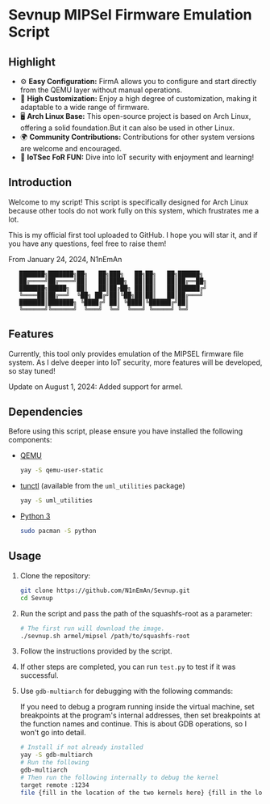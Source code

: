# Sevnup MIPSel Firmware Emulation Script

## Highlight

- ⚙️ **Easy Configuration:** FirmA allows you to configure and start directly from the QEMU layer without manual operations.
- 🔧 **High Customization:** Enjoy a high degree of customization, making it adaptable to a wide range of firmware.
- 🖥️ **Arch Linux Base:** This open-source project is based on Arch Linux, offering a solid foundation.But it can also be used in other Linux.
- 🌍 **Community Contributions:** Contributions for other system versions are welcome and encouraged.
- 🎉 **IoTSec FoR FUN:** Dive into IoT security with enjoyment and learning!

## Introduction

Welcome to my script! This script is specifically designed for Arch Linux because other tools do not work fully on this system, which frustrates me a lot.

This is my official first tool uploaded to GitHub. I hope you will star it, and if you have any questions, feel free to raise them!

From January 24, 2024, N1nEmAn

```
   ███████╗███████╗██╗   ██╗███╗   ██╗██╗   ██╗██████╗ 
   ██╔════╝██╔════╝██║   ██║████╗  ██║██║   ██║██╔══██╗
   ███████╗█████╗  ██║   ██║██╔██╗ ██║██║   ██║██████╔╝
   ╚════██║██╔══╝  ╚██╗ ██╔╝██║╚██╗██║██║   ██║██╔═══╝ 
   ███████║███████╗ ╚████╔╝ ██║ ╚████║╚██████╔╝██║     
   ╚══════╝╚══════╝  ╚═══╝  ╚═╝  ╚═══╝ ╚═════╝ ╚═╝     
```

## Features

Currently, this tool only provides emulation of the MIPSEL firmware file system. As I delve deeper into IoT security, more features will be developed, so stay tuned!

Update on August 1, 2024: Added support for armel.

## Dependencies

Before using this script, please ensure you have installed the following components:

- [QEMU](https://www.qemu.org/)

  ```bash
  yay -S qemu-user-static
  ```

- [tunctl](https://tunctl.sourceforge.net/) (available from the `uml_utilities` package)

  ```bash
  yay -S uml_utilities
  ```

- [Python 3](https://www.python.org/)

  ```bash
  sudo pacman -S python
  ```

## Usage

1. Clone the repository:

   ```bash
   git clone https://github.com/N1nEmAn/Sevnup.git
   cd Sevnup
   ```

2. Run the script and pass the path of the squashfs-root as a parameter:

   ```bash
   # The first run will download the image.
   ./sevnup.sh armel/mipsel /path/to/squashfs-root
   ```

3. Follow the instructions provided by the script.

4. If other steps are completed, you can run `test.py` to test if it was successful.

5. Use `gdb-multiarch` for debugging with the following commands:

   If you need to debug a program running inside the virtual machine, set breakpoints at the program's internal addresses, then set breakpoints at the function names and continue. This is about GDB operations, so I won't go into detail.

   ```sh
   # Install if not already installed
   yay -S gdb-multiarch
   # Run the following
   gdb-multiarch
   # Then run the following internally to debug the kernel
   target remote :1234
   file {fill in the location of the two kernels here} {fill in the location of the program you want to debug (if any)}
   ```
